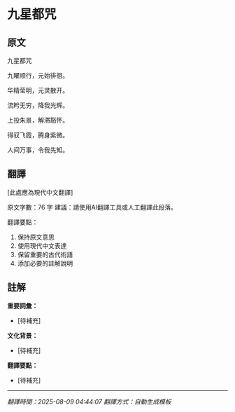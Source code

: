 # 九星都咒

## 原文

九星都咒

九曜顺行，元始徘徊。

华精莹明，元灵散开。

流盻无穷，降我光辉。

上投朱景，解滞豁怀。

得驭飞霞，腾身紫微。

人间万事，令我先知。

## 翻譯

[此處應為現代中文翻譯]

原文字數：76 字
建議：請使用AI翻譯工具或人工翻譯此段落。

翻譯要點：
1. 保持原文意思
2. 使用現代中文表達
3. 保留重要的古代術語
4. 添加必要的註解說明

## 註解

**重要詞彙：**
- [待補充]

**文化背景：**
- [待補充]

**翻譯要點：**
- [待補充]

---
*翻譯時間：2025-08-09 04:44:07*
*翻譯方式：自動生成模板*
